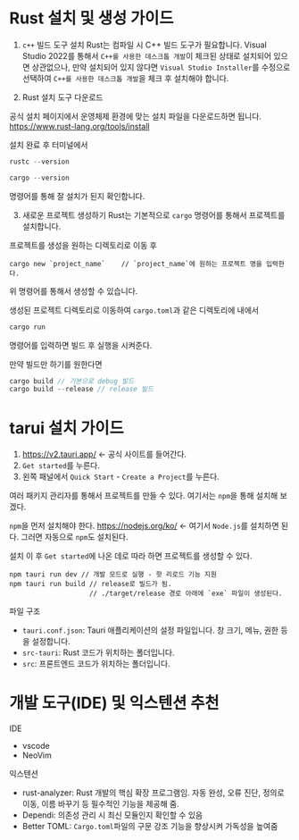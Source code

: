 # Rust 설치 및 생성 가이드

1. `c++` 빌드 도구 설치
Rust는 컴파일 시 C++ 빌드 도구가 필요합니다.
Visual Studio 2022를 통해서 `C++를 사용한 데스크톱 개발`이 체크된 상태로 설치되어 있으면 상관없으나, 
만약 설치되어 있지 않다면 `Visual Studio Installer`를 수정으로 선택하여 `C++를 사용한 데스크톱 개발`을 체크 후 설치해야 합니다.

2. Rust 설치 도구 다운로드

공식 설치 페이지에서 운영체제 환경에 맞는 설치 파일을 다운로드하면 됩니다.
<https://www.rust-lang.org/tools/install>

설치 완료 후 터미널에서

```rust
rustc --version

cargo --version
```

명령어를 통해 잘 설치가 된지 확인합니다.

3. 새로운 프로젝트 생성하기
Rust는 기본적으로 `cargo` 명령어를 통해서 프로젝트를 설치합니다.

프로젝트를 생성을 원하는 디렉토리로 이동 후 
```
cargo new `project_name`    // `project_name`에 원하는 프로젝트 명을 입력한다.
```
위 명령어를 통해서 생성할 수 있습니다.

생성된 프로젝트 디렉토리로 이동하여 
`cargo.toml`과 같은 디렉토리에 내에서 
```rust
cargo run 
```
명령어를 입력하면 빌드 후 실행을 시켜준다.

만약 빌드만 하기를 원한다면

```rust
cargo build // 기본으로 debug 빌드
cargo build --release // release 빌드 
```

# tarui 설치 가이드

1. <https://v2.tauri.app/> <- 공식 사이트를 들어간다.
2. `Get started`를 누른다.
3. 왼쪽 패널에서 `Quick Start` - `Create a Project`를 누른다.

여러 패키지 관리자를 통해서 프로젝트를 만들 수 있다.
여기서는 `npm`을 통해 설치해 보겠다.

`npm`을 먼저 설치해야 한다.
<https://nodejs.org/ko/> <- 여기서 `Node.js`를 설치하면 된다.
그러면 자동으로 `npm`도 설치된다.

설치 이 후 `Get started`에 나온 데로 따라 하면 프로젝트를 생성할 수 있다.

```npm
npm tauri run dev // 개발 모드로 실행 - 핫 리로드 기능 지원
npm tauri run build // release로 빌드가 됨.
                    // ./target/release 경로 아래에 `exe` 파일이 생성된다.
```

파일 구조
- `tauri.conf.json`: Tauri 애플리케이션의 설정 파일입니다. 창 크기, 메뉴, 권한 등을 설정합니다.
- `src-tauri`: Rust 코드가 위치하는 폴더입니다.
- `src`: 프론트엔드 코드가 위치하는 폴더입니다.


# 개발 도구(IDE) 및 익스텐션 추천
IDE
- vscode 
- NeoVim

익스텐션
- rust-analyzer: Rust 개발의 핵심 확장 프로그램임. 자동 완성, 오류 진단, 정의로 이동, 이름 바꾸기 등 필수적인 기능을 제공해 줌.
- Dependi: 의존성 관리 시 최신 모듈인지 확인할 수 있음
- Better TOML: `Cargo.toml`파일의 구문 강조 기능을 향상시켜 가독성을 높여줌




